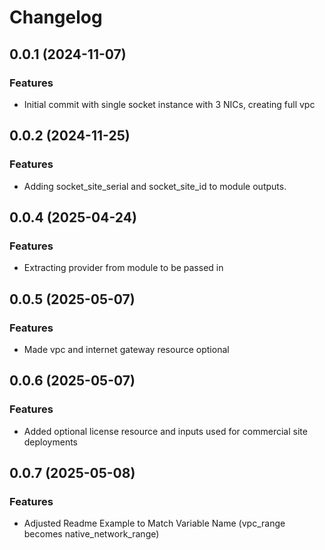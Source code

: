 # Changelog

## 0.0.1 (2024-11-07)

### Features
- Initial commit with single socket instance with 3 NICs, creating full vpc

## 0.0.2 (2024-11-25)

### Features
- Adding socket_site_serial and socket_site_id to module outputs.

## 0.0.4 (2025-04-24)

### Features
- Extracting provider from module to be passed in


## 0.0.5 (2025-05-07)

### Features
- Made vpc and internet gateway resource optional

## 0.0.6 (2025-05-07)

### Features
- Added optional license resource and inputs used for commercial site deployments

## 0.0.7 (2025-05-08)

### Features
- Adjusted Readme Example to Match Variable Name (vpc_range becomes native_network_range)